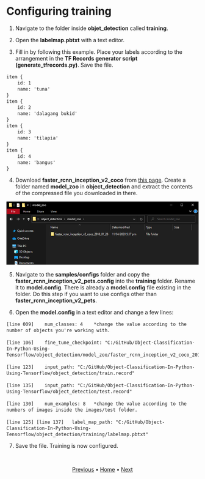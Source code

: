 # Configuring training

1. Navigate to the folder inside **objet_detection** called **training**.

2. Open the **labelmap.pbtxt** with a text editor.

3. Fill in by following this example. Place your labels according to the arrangement in the **TF Records generator script (generate_tfrecords.py)**. Save the file.
```
item {
    id: 1
    name: 'tuna'
}
item {
    id: 2
    name: 'dalagang bukid'
}
item {
    id: 3
    name: 'tilapia'
}
item {
    id: 4
    name: 'bangus'
}
```

4. Download **faster_rcnn_inception_v2_coco** from [this page](https://github.com/tensorflow/models/blob/master/research/object_detection/g3doc/detection_model_zoo.md). Create a folder named **model_zoo** in **object_detection** and extract the contents of the compressed file you downloaded in there.

<p align="center">
  <img src="images\extract-faster-rcnn-inception.png">
</p>

5. Navigate to the **samples/configs** folder and copy the **faster_rcnn_inception_v2_pets.config** into the **training** folder. Rename it to **model.config**. There is already a **model.config** file existing in the folder. Do this step if you want to use configs other than **faster_rcnn_inception_v2_pets**.

6. Open the **model.config** in a text editor and change a few lines:
```
[line 009]    num_classes: 4    *change the value according to the number of objects you're working with.

[line 106]    fine_tune_checkpoint: "C:/GitHub/Object-Classification-In-Python-Using-Tensorflow/object_detection/model_zoo/faster_rcnn_inception_v2_coco_2018_01_28/model.ckpt"

[line 123]    input_path: "C:/GitHub/Object-Classification-In-Python-Using-Tensorflow/object_detection/train.record"

[line 135]    input_path: "C:/GitHub/Object-Classification-In-Python-Using-Tensorflow/object_detection/test.record"

[line 130]    num_examples: 8   *change the value according to the numbers of images inside the images/test folder.

[line 125] [line 137]   label_map_path: "C:/GitHub/Object-Classification-In-Python-Using-Tensorflow/object_detection/training/labelmap.pbtxt"
```

7. Save the file. Training is now configured.

<br>
<p align="center">
  <a href="generating_tf_records_for_training.md">Previous</a>
  <span>•</span>
  <a href="../README.md">Home</a>
  <span>•</span>
  <a href="run_the_training.md">Next</a>
</p>